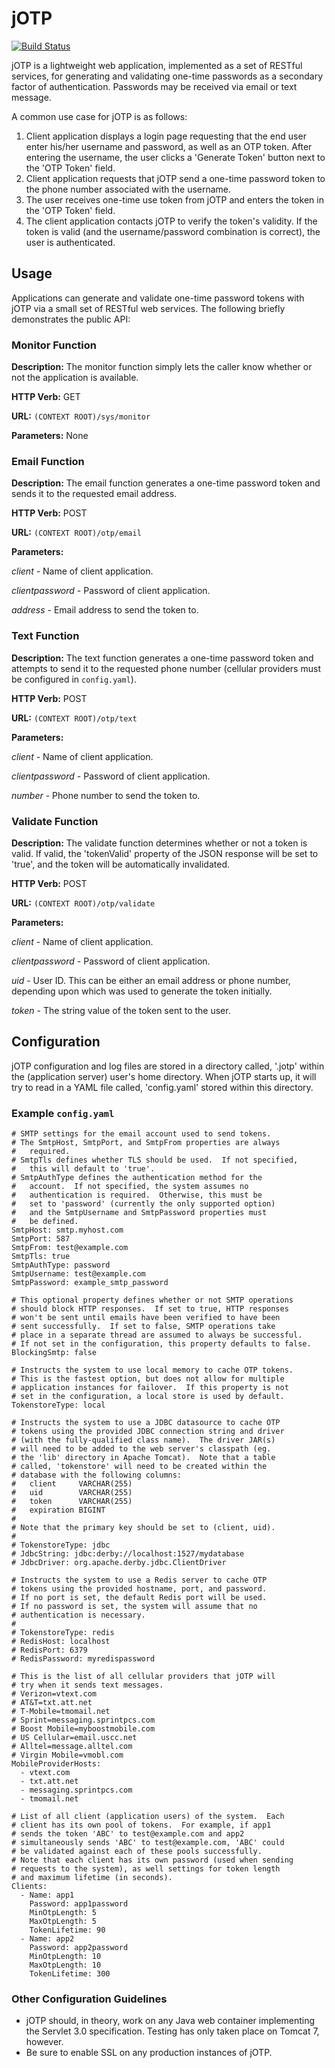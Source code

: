 # jOTP

[![Build Status](https://travis-ci.org/upcrob/jOTP.png)](https://travis-ci.org/upcrob/jOTP)

jOTP is a lightweight web application, implemented as a set of RESTful services, for generating and validating one-time passwords as a secondary factor of authentication.  Passwords may be received via email or text message.

A common use case for jOTP is as follows:

1. Client application displays a login page requesting that the end user enter his/her username and password, as well as an OTP token.  After entering the username, the user clicks a 'Generate Token' button next to the 'OTP Token' field.
2. Client application requests that jOTP send a one-time password token to the phone number associated with the username.
3. The user receives one-time use token from jOTP and enters the token in the 'OTP Token' field.
4. The client application contacts jOTP to verify the token's validity.  If the token is valid (and the username/password combination is correct), the user is authenticated.

## Usage

Applications can generate and validate one-time password tokens with jOTP via a small set of RESTful web services.  The following
briefly demonstrates the public API:

### Monitor Function

**Description:** The monitor function simply lets the caller know whether or not the application is available.

**HTTP Verb:** GET

**URL:** `(CONTEXT ROOT)/sys/monitor`

**Parameters:** None

### Email Function

**Description:** The email function generates a one-time password token and sends it to the requested email address.

**HTTP Verb:** POST

**URL:** `(CONTEXT ROOT)/otp/email`

**Parameters:**

*client* - Name of client application.

*clientpassword* - Password of client application.

*address* - Email address to send the token to.

### Text Function

**Description:** The text function generates a one-time password token and attempts to send it to the requested phone
number (cellular providers must be configured in `config.yaml`).

**HTTP Verb:** POST

**URL:** `(CONTEXT ROOT)/otp/text`

**Parameters:**

*client* - Name of client application.

*clientpassword* - Password of client application.

*number* - Phone number to send the token to.

### Validate Function

**Description:** The validate function determines whether or not a token is valid.  If  valid, the 'tokenValid' property of the JSON response will be set to 'true', and the token will be automatically invalidated.

**HTTP Verb:** POST

**URL:** `(CONTEXT ROOT)/otp/validate`

**Parameters:**

*client* - Name of client application.

*clientpassword* - Password of client application.

*uid* - User ID.  This can be either an email address or phone number, depending upon which was used to generate the
token initially.

*token* - The string value of the token sent to the user.

## Configuration

jOTP configuration and log files are stored in a directory called, '.jotp' within the (application server) user's
home directory.  When jOTP starts up, it will try to read in a YAML file called, 'config.yaml' stored within
this directory.

### Example `config.yaml`

	# SMTP settings for the email account used to send tokens.
	# The SmtpHost, SmtpPort, and SmtpFrom properties are always
	#   required.
	# SmtpTls defines whether TLS should be used.  If not specified,
	#   this will default to 'true'.
	# SmtpAuthType defines the authentication method for the
	#   account.  If not specified, the system assumes no
	#   authentication is required.  Otherwise, this must be
	#   set to 'password' (currently the only supported option)
	#   and the SmtpUsername and SmtpPassword properties must
	#   be defined.
	SmtpHost: smtp.myhost.com
	SmtpPort: 587
	SmtpFrom: test@example.com
	SmtpTls: true
	SmtpAuthType: password
	SmtpUsername: test@example.com
	SmtpPassword: example_smtp_password

	# This optional property defines whether or not SMTP operations
	# should block HTTP responses.  If set to true, HTTP responses
	# won't be sent until emails have been verified to have been
	# sent successfully.  If set to false, SMTP operations take
	# place in a separate thread are assumed to always be successful.
	# If not set in the configuration, this property defaults to false.
	BlockingSmtp: false

	# Instructs the system to use local memory to cache OTP tokens.
	# This is the fastest option, but does not allow for multiple
	# application instances for failover.  If this property is not
	# set in the configuration, a local store is used by default.
	TokenstoreType: local

	# Instructs the system to use a JDBC datasource to cache OTP
	# tokens using the provided JDBC connection string and driver
	# (with the fully-qualified class name).  The driver JAR(s)
	# will need to be added to the web server's classpath (eg.
	# the 'lib' directory in Apache Tomcat).  Note that a table
	# called, 'tokenstore' will need to be created within the
	# database with the following columns:
	#   client     VARCHAR(255)
	#   uid        VARCHAR(255)
	#   token      VARCHAR(255)
	#   expiration BIGINT
	#
	# Note that the primary key should be set to (client, uid).
	#
	# TokenstoreType: jdbc
	# JdbcString: jdbc:derby://localhost:1527/mydatabase
	# JdbcDriver: org.apache.derby.jdbc.ClientDriver

	# Instructs the system to use a Redis server to cache OTP
	# tokens using the provided hostname, port, and password.
	# If no port is set, the default Redis port will be used.
	# If no password is set, the system will assume that no
	# authentication is necessary.
	#
	# TokenstoreType: redis
	# RedisHost: localhost
	# RedisPort: 6379
	# RedisPassword: myredispassword
	
	# This is the list of all cellular providers that jOTP will
	# try when it sends text messages.
	# Verizon=vtext.com
	# AT&T=txt.att.net
	# T-Mobile=tmomail.net
	# Sprint=messaging.sprintpcs.com
	# Boost Mobile=myboostmobile.com
	# US Cellular=email.uscc.net
	# Alltel=message.alltel.com
	# Virgin Mobile=vmobl.com
	MobileProviderHosts:
	  - vtext.com
	  - txt.att.net
	  - messaging.sprintpcs.com
	  - tmomail.net

	# List of all client (application users) of the system.  Each
	# client has its own pool of tokens.  For example, if app1
	# sends the token 'ABC' to test@example.com and app2
	# simultaneously sends 'ABC' to test@example.com, 'ABC' could
	# be validated against each of these pools successfully.
	# Note that each client has its own password (used when sending
	# requests to the system), as well settings for token length
	# and maximum lifetime (in seconds).
	Clients:
	  - Name: app1
	    Password: app1password
	    MinOtpLength: 5
		MaxOtpLength: 5
		TokenLifetime: 90
	  - Name: app2
	    Password: app2password
	    MinOtpLength: 10
		MaxOtpLength: 10
		TokenLifetime: 300

### Other Configuration Guidelines

* jOTP should, in theory, work on any Java web container implementing the Servlet 3.0
	specification.  Testing has only taken place on Tomcat 7, however.
* Be sure to enable SSL on any production instances of jOTP.
